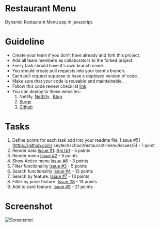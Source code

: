 # Restaurant Menu

Dynamic Restaurant Menu app in javascript.

# Guideline

- Create your team if you don't have already and fork this project.
- Add all team members as collaborators to the forked project.
- Every task should have it's own branch name.
- You should create pull requests into your team's branch.
- Each pull request suppose to have a deployed version of code.
- Make sure that your code is reusable and maintainable.
- Follow this code review checklist [link](https://gist.github.com/maratgaip/6182ca1c1d9ec3614e912b7165338570).
- You can deploy to these websites:
  1. Netlify. [Netflify](https://www.netlify.com/) , [Blog](https://www.netlify.com/blog/2016/09/29/a-step-by-step-guide-deploying-on-netlify/)
  2. [Surge](https://surge.sh/)
  3. [Github](https://pages.github.com/)

# Tasks
1. Define points for each task add into your readme file. [Issue #5](https://github.com/ seytechschool/restaurant-menu/issues/5) - 1 point
2. Render data [Issue #1](https://github.com/seytechschool/restaurant-menu/issues/1). [Api Url](https://gist.githubusercontent.com/maratgaip/44060c688fcf5f2b7b3985a6d15fdb1d/raw/e93c3dce0826d08c8c6e779cb5e6d9512c8fdced/restaurant-menu.json) - 5 points
3. Render menu [Issue #2](https://github.com/seytechschool/restaurant-menu/issues/2) - 5 points
4. Show Active menu [Issue #6](https://github.com/seytechschool/restaurant-menu/issues/6) - 3 points
5. Filter functionality [Issue #3](https://github.com/seytechschool/restaurant-menu/issues/3) - 5 points
6. Search functionality [Issue #4](https://github.com/seytechschool/restaurant-menu/issues/4) - 13 points
7. Search by feature. [Issue #7](https://github.com/seytechschool/restaurant-menu/issues/7) - 13 points
8. Filter by price feature. [Issue #8](https://github.com/seytechschool/restaurant-menu/issues/8) - 13 points
9. Add to card feature. [Issue #9](https://github.com/seytechschool/restaurant-menu/issues/9) - 21 points

# Screenshot

![Screenshot](./images/screenshot.png)
